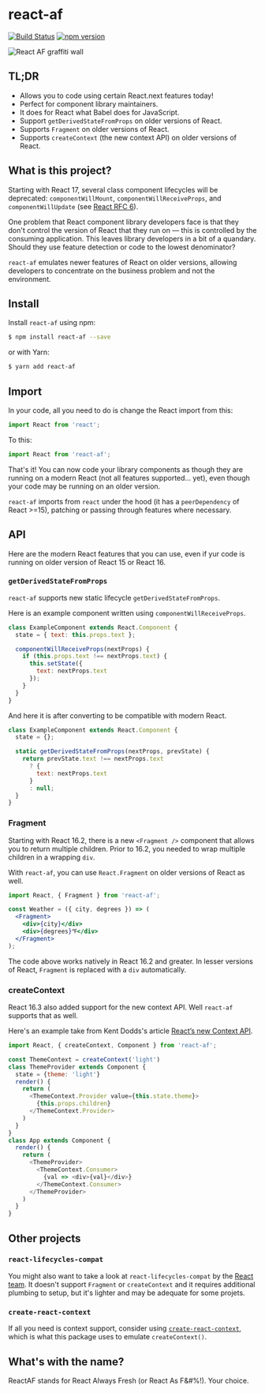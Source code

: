 # react-af
[![Build Status](https://travis-ci.org/donavon/react-af.svg?branch=master)](https://travis-ci.org/donavon/react-af) [![npm version](https://img.shields.io/npm/v/react-af.svg)](https://www.npmjs.com/package/react-af)

![React AF graffiti wall](https://user-images.githubusercontent.com/887639/37485417-c7c50fb8-2861-11e8-8e64-363c0e02372a.png)

## TL;DR

- Allows you to code using certain React.next features today!
- Perfect for component library maintainers.
- It does for React what Babel does for JavaScript.
- Support `getDerivedStateFromProps` on older versions of React.
- Supports `Fragment` on older versions of React.
- Supports `createContext` (the new context API) on older versions of React.

## What is this project?

Starting with React 17, several class component lifecycles will be deprecated:
`componentWillMount`, `componentWillReceiveProps`, and `componentWillUpdate` (see [React RFC 6](https://github.com/reactjs/rfcs/pull/6)). 

One problem that React component library developers face is that they don't control the version of React that they run on —
this is controlled by the consuming application.
This leaves library developers in a bit of a quandary.
Should they use feature detection or 
code to the lowest denominator?

`react-af` emulates newer features of React on older versions,
allowing developers to concentrate on the business problem
and not the environment.

## Install

Install `react-af` using npm:
```sh
$ npm install react-af --save
```

or with Yarn:
```sh
$ yarn add react-af
```

## Import

In your code, all you need to do is change the React import from this:
```js
import React from 'react';
```

To this:
```js
import React from 'react-af';
```

That's it! You can now code your library components as though
they are running on a modern React (not all features supported... yet), 
even though your code may be running on an older version.

`react-af` imports from `react` under the hood
(it has a `peerDependency` of React >=15),
patching or passing through features where necessary.

## API

Here are the modern React features that you can use, even if yur code is running
on older version of React 15 or React 16.

### `getDerivedStateFromProps`

`react-af` supports new static lifecycle `getDerivedStateFromProps`. 

Here is an example component written using
`componentWillReceiveProps`.
```js
class ExampleComponent extends React.Component {
  state = { text: this.props.text };

  componentWillReceiveProps(nextProps) {
    if (this.props.text !== nextProps.text) {
      this.setState({
        text: nextProps.text
      });
    }
  }
}
```

And here it is after converting to be compatible with modern React.
```js
class ExampleComponent extends React.Component {
  state = {};

  static getDerivedStateFromProps(nextProps, prevState) {
    return prevState.text !== nextProps.text
      ? {
        text: nextProps.text
      }
      : null;
  }
}
```

### Fragment

Starting with React 16.2, there is a new `<Fragment />` component
that allows you to return multiple children.
Prior to 16.2, you needed to wrap multiple children in a wrapping `div`.

With `react-af`, you can use `React.Fragment` on older versions of React as well.

```jsx
import React, { Fragment } from 'react-af';

const Weather = ({ city, degrees }) => (
  <Fragment>
    <div>{city}</div>
    <div>{degrees}℉</div>
  </Fragment>
);
```

The code above works natively in React 16.2 and greater. 
In lesser versions of React, `Fragment` is replaced with a `div` automatically.

### createContext

React 16.3 also added support for the new context API.
Well `react-af` supports that as well.

Here's an example take from Kent Dodds's article
[React’s new Context API](https://medium.com/dailyjs/reacts-%EF%B8%8F-new-context-api-70c9fe01596b).

```js
import React, { createContext, Component } from 'react-af';

const ThemeContext = createContext('light')
class ThemeProvider extends Component {
  state = {theme: 'light'}
  render() {
    return (
      <ThemeContext.Provider value={this.state.theme}>
        {this.props.children}
      </ThemeContext.Provider>
    )
  }
}
class App extends Component {
  render() {
    return (
      <ThemeProvider>
        <ThemeContext.Consumer>
          {val => <div>{val}</div>}
        </ThemeContext.Consumer>
      </ThemeProvider>
    )
  }
}
```

## Other projects

### `react-lifecycles-compat`

You might also want to take a look at
`react-lifecycles-compat` by the
[React team](https://github.com/reactjs/react-lifecycles-compat).
It doesn't support `Fragment` or `createContext` and it requires additional
plumbing to setup, but it's lighter and may be adequate for some projets.

### `create-react-context`

If all you need is context support, consider using
[`create-react-context`](https://github.com/jamiebuilds/create-react-context),
which is what this package uses to emulate `createContext()`.

## What's with the name?

ReactAF  stands for React Always Fresh (or React As F&#%!).
Your choice.
